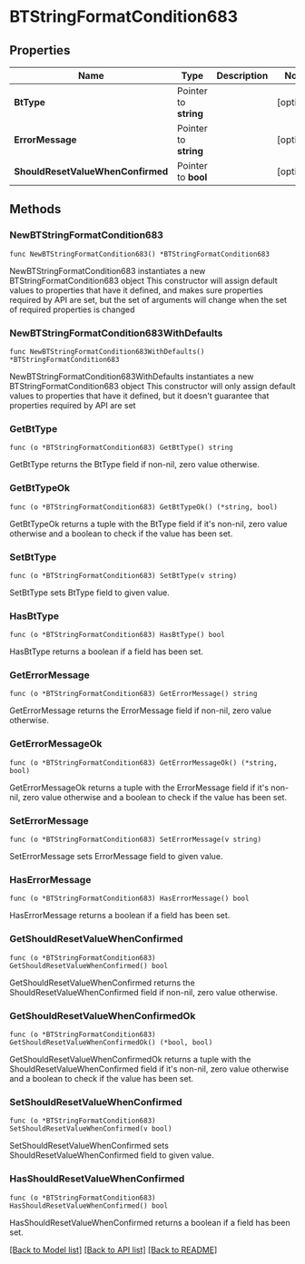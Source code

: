 # BTStringFormatCondition683

## Properties

Name | Type | Description | Notes
------------ | ------------- | ------------- | -------------
**BtType** | Pointer to **string** |  | [optional] 
**ErrorMessage** | Pointer to **string** |  | [optional] 
**ShouldResetValueWhenConfirmed** | Pointer to **bool** |  | [optional] 

## Methods

### NewBTStringFormatCondition683

`func NewBTStringFormatCondition683() *BTStringFormatCondition683`

NewBTStringFormatCondition683 instantiates a new BTStringFormatCondition683 object
This constructor will assign default values to properties that have it defined,
and makes sure properties required by API are set, but the set of arguments
will change when the set of required properties is changed

### NewBTStringFormatCondition683WithDefaults

`func NewBTStringFormatCondition683WithDefaults() *BTStringFormatCondition683`

NewBTStringFormatCondition683WithDefaults instantiates a new BTStringFormatCondition683 object
This constructor will only assign default values to properties that have it defined,
but it doesn't guarantee that properties required by API are set

### GetBtType

`func (o *BTStringFormatCondition683) GetBtType() string`

GetBtType returns the BtType field if non-nil, zero value otherwise.

### GetBtTypeOk

`func (o *BTStringFormatCondition683) GetBtTypeOk() (*string, bool)`

GetBtTypeOk returns a tuple with the BtType field if it's non-nil, zero value otherwise
and a boolean to check if the value has been set.

### SetBtType

`func (o *BTStringFormatCondition683) SetBtType(v string)`

SetBtType sets BtType field to given value.

### HasBtType

`func (o *BTStringFormatCondition683) HasBtType() bool`

HasBtType returns a boolean if a field has been set.

### GetErrorMessage

`func (o *BTStringFormatCondition683) GetErrorMessage() string`

GetErrorMessage returns the ErrorMessage field if non-nil, zero value otherwise.

### GetErrorMessageOk

`func (o *BTStringFormatCondition683) GetErrorMessageOk() (*string, bool)`

GetErrorMessageOk returns a tuple with the ErrorMessage field if it's non-nil, zero value otherwise
and a boolean to check if the value has been set.

### SetErrorMessage

`func (o *BTStringFormatCondition683) SetErrorMessage(v string)`

SetErrorMessage sets ErrorMessage field to given value.

### HasErrorMessage

`func (o *BTStringFormatCondition683) HasErrorMessage() bool`

HasErrorMessage returns a boolean if a field has been set.

### GetShouldResetValueWhenConfirmed

`func (o *BTStringFormatCondition683) GetShouldResetValueWhenConfirmed() bool`

GetShouldResetValueWhenConfirmed returns the ShouldResetValueWhenConfirmed field if non-nil, zero value otherwise.

### GetShouldResetValueWhenConfirmedOk

`func (o *BTStringFormatCondition683) GetShouldResetValueWhenConfirmedOk() (*bool, bool)`

GetShouldResetValueWhenConfirmedOk returns a tuple with the ShouldResetValueWhenConfirmed field if it's non-nil, zero value otherwise
and a boolean to check if the value has been set.

### SetShouldResetValueWhenConfirmed

`func (o *BTStringFormatCondition683) SetShouldResetValueWhenConfirmed(v bool)`

SetShouldResetValueWhenConfirmed sets ShouldResetValueWhenConfirmed field to given value.

### HasShouldResetValueWhenConfirmed

`func (o *BTStringFormatCondition683) HasShouldResetValueWhenConfirmed() bool`

HasShouldResetValueWhenConfirmed returns a boolean if a field has been set.


[[Back to Model list]](../README.md#documentation-for-models) [[Back to API list]](../README.md#documentation-for-api-endpoints) [[Back to README]](../README.md)


